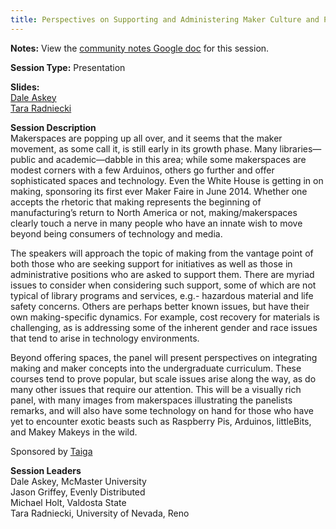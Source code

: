 ```yaml
---
title: Perspectives on Supporting and Administering Maker Culture and Programs in Libraries
---
```


**Notes:** View the [community notes Google doc](https://docs.google.com/document/d/1coO4_FYn4bhfSCkaGNGMZEIdDPz0wNq_yFAtr9fdQO0/ "Perspectives on Supporting and Administering Maker Culture and Programs in Libraries - community notes") for this session.

**Session Type:** Presentation

**Slides:**  
[Dale Askey](https://www.diglib.org/wp-content/uploads/sites/3/2014/12/Creative-Chaos-Maker-Culture-Dale-Askey.pdf)  
[Tara Radniecki](http://www.slideshare.net/TaraRadniecki/making-a-new-type-of-librarian-because-we-want-a-new-type-of-student)

**Session Description**  
Makerspaces are popping up all over, and it seems that the maker movement, as some call it, is still early in its growth phase. Many libraries—public and academic—dabble in this area; while some makerspaces are modest corners with a few Arduinos, others go further and offer sophisticated spaces and technology. Even the White House is getting in on making, sponsoring its first ever Maker Faire in June 2014. Whether one accepts the rhetoric that making represents the beginning of manufacturing’s return to North America or not, making/makerspaces clearly touch a nerve in many people who have an innate wish to move beyond being consumers of technology and media.  
  
The speakers will approach the topic of making from the vantage point of both those who are seeking support for initiatives as well as those in administrative positions who are asked to support them. There are myriad issues to consider when considering such support, some of which are not typical of library programs and services, e.g.- hazardous material and life safety concerns. Others are perhaps better known issues, but have their own making-specific dynamics. For example, cost recovery for materials is challenging, as is addressing some of the inherent gender and race issues that tend to arise in technology environments.  
  
Beyond offering spaces, the panel will present perspectives on integrating making and maker concepts into the undergraduate curriculum. These courses tend to prove popular, but scale issues arise along the way, as do many other issues that require our attention. This will be a visually rich panel, with many images from makerspaces illustrating the panelists remarks, and will also have some technology on hand for those who have yet to encounter exotic beasts such as Raspberry Pis, Arduinos, littleBits, and Makey Makeys in the wild.

Sponsored by [Taiga](http://taiga-forum.org/)

**Session Leaders**  
Dale Askey, McMaster University  
Jason Griffey, Evenly Distributed  
Michael Holt, Valdosta State  
Tara Radniecki, University of Nevada, Reno